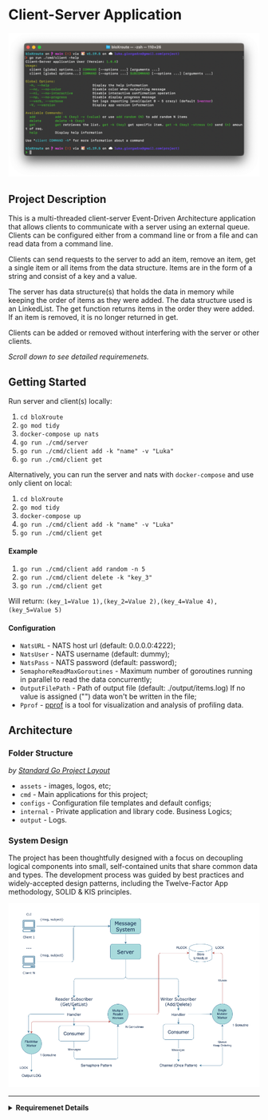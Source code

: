 # Client-Server Application

<center><img src="./assets/screenshot.png" width="1000" /></center>

## Project Description

This is a multi-threaded client-server Event-Driven Architecture application that allows clients to communicate with a server using an external queue. Clients can be configured either from a command line or from a file and can read data from a command line.

Clients can send requests to the server to add an item, remove an item, get a single item or all items from the data structure. Items are in the form of a string and consist of a key and a value.

The server has data structure(s) that holds the data in memory while keeping the order of items as they were added. The data structure used is an LinkedList. The get function returns items in the order they were added. If an item is removed, it is no longer returned in get.

Clients can be added or removed without interfering with the server or other clients.

_Scroll down to see detailed requiremenets._

## Getting Started

Run server and client(s) locally:

1. `cd bloXroute`
1. `go mod tidy`
1. `docker-compose up nats`
1. `go run ./cmd/server`
1. `go run ./cmd/client add -k "name" -v "Luka"`
1. `go run ./cmd/client get`

Alternatively, you can run the server and nats with `docker-compose` and use only client on local:

1. `cd bloXroute`
1. `go mod tidy`
1. `docker-compose up`
1. `go run ./cmd/client add -k "name" -v "Luka"`
1. `go run ./cmd/client get`

#### Example
1. `go run ./cmd/client add random -n 5`
1. `go run ./cmd/client delete -k "key_3"`
1. `go run ./cmd/client get`

Will return: `(key_1=Value 1),(key_2=Value 2),(key_4=Value 4),(key_5=Value 5)`

#### Configuration

- `NatsURL` - NATS host url (default: 0.0.0.0:4222);
- `NatsUser` - NATS username (default: dummy);
- `NatsPass` - NATS password (default: password);
- `SemaphoreReadMaxGoroutines` - Maximum number of goroutines running in parallel to read the data concurrently;
- `OutputFilePath` - Path of output file (default: ./output/items.log) If no value is assigned ("") data won't be written in the file;
- `Pprof` - [pprof](https://github.com/google/pprof) is a tool for visualization and analysis of profiling data.

## Architecture

### Folder Structure
*by [Standard Go Project Layout](https://github.com/golang-standards/project-layout)*
- `assets` -  images, logos, etc;
- `cmd` - Main applications for this project;
- `configs` - Configuration file templates and default configs;
- `internal` - Private application and library code. Business Logics;
- `output` - Logs.

### System Design
The project has been thoughtfully designed with a focus on decoupling logical components into small, self-contained units that share common data and types. The development process was guided by best practices and widely-accepted design patterns, including the Twelve-Factor App methodology, SOLID & KIS principles.

<center><img src="./assets/design.png" /></center>

---

<details>
<summary><strong>Requiremenet Details</strong></summary>
<br />
You need to implement a **Client-Server application** with the following requirements:
* multiple-threaded server;
* clients;
* External queue between the clients and server.

Clients:

- Should be configured from a command line or from a file (you decide);
- Can read data from a file or from a command line (you decide);
- Can request server to AddItem(key, value), RemoveItem(key), GetItem(key), GetAllItems()
- Data is in the form of strings.

- Clients can be added / removed while not interfering to the server or other clients.

Server:

- Has data structure(s) that holds the data in the memory while keeping the order of items as they added (Ordered Map for C++);
  - The data structure must keep the order of items as they added.
    For example: If client added the following items in the following order (A, a), (B, b), (D, d), (E, e), (C, c).
    The GetAllItems returns (A, a), (B, b), (D, d), (E, e), (C, d)
    If item D was removed, the GetAllItems return (A, a), (B, b), (E, e), (C, c)
- Server should be able to add an item, remove an item, get a single or all item from the data structure;
- An item consists of a key (string) and a value (string)

External queue:

- Can be Amazon Simple Queue Service (SQS) or RabbitMQ (you decide);

Clients send requests to the external queue - while the server reads those and execute them on its data structure. You define the structure of the messages (AddItem, RemoveItem, GetItem, GetAllItems)

The flow of the project:

1. Multiple clients are sending requests to the queue (and not waiting for the response).
2. Server is reading requests from the queue and processing them, the output of the server is written to a log file
3. Server should be able to process items in parallel
4. log messages (debug, error) are written to stdout

Definition of success:

- Working project that can be executed on your computer (preferred OS = linux)
- Being able to explain how the project works and how to deploy the project (for the first time) on another computer
- If you take something from the Internet or consult anyone for anything, you should be able to understand it perfectly
- Code has no bugs, no dangling references / assets / resources, no resource leaks
- Code is clean and readable
- Code is reasonably efficient (server idle time will be measured)
- Working with channels
- Working with go func
- Separate between components
- You implement the data structure(s) by yourself

You should develop the project using GOLang.

</details>
